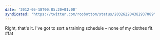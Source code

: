 ```yaml
---
date: '2012-05-18T00:05:20+01:00'
syndicated: 'https://twitter.com/roobottom/status/203262204382937089'
---
```

Right, that's it. I've got to sort a training schedule – none of my clothes fit. #fat
